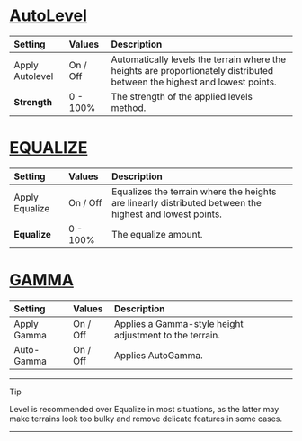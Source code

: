 # [AutoLevel](#tab/tabid-a)
| Setting    | Values     | Description |
| :--------- | :--------- | :---------- |
| Apply Autolevel | On / Off | Automatically levels the terrain where the heights are proportionately distributed between the highest and lowest points. |
| **Strength** | 0 - 100%   | The strength of the applied levels method.                                                                                |

# [EQUALIZE](#tab/tabid-b)
| Setting        | Values   | Description                                                                                             |
| :------------- | :------- | :------------------------------------------------------------------------------------------------------ |
| Apply Equalize | On / Off | Equalizes the terrain where the heights are linearly distributed between the highest and lowest points. |
| **Equalize**   | 0 - 100% | The equalize amount.                                                                                    |

# [GAMMA](#tab/tabid-c)
| Setting     | Values   | Description                                             |
| :---------- | :------- | :------------------------------------------------------ |
| Apply Gamma | On / Off | Applies a Gamma-style height adjustment to the terrain. |
| Auto-Gamma  | On / Off | Applies AutoGamma.                                      |





***

> [!TIP] 
> Level is recommended over Equalize in most situations, as the latter may make terrains look too bulky and remove delicate features in some cases.

***

<!--examples-->
